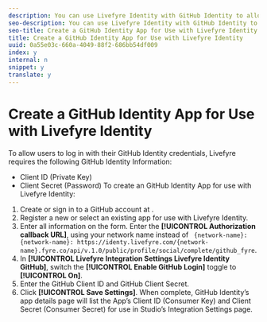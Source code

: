 ```yaml
---
description: You can use Livefyre Identity with GitHub Identity to allow users to use their GitHub logins to interact Apps on your site.
seo-description: You can use Livefyre Identity with GitHub Identity to allow users to use their GitHub logins to interact Apps on your site.
seo-title: Create a GitHub Identity App for Use with Livefyre Identity
title: Create a GitHub Identity App for Use with Livefyre Identity
uuid: 0a55e03c-660a-4049-88f2-686bb54df009
index: y
internal: n
snippet: y
translate: y
---
```


# Create a GitHub Identity App for Use with Livefyre Identity

To allow users to log in with their GitHub Identity credentials, Livefyre requires the following GitHub Identity Information:

* Client ID (Private Key)
* Client Secret (Password)
To create an GitHub Identity App for use with Livefyre Identity:

1. Create or sign in to a GitHub account at [](https://github.com/settings/developers).
1. Register a new or select an existing app for use with Livefyre Identity.
1. Enter all information on the form. Enter the **[!UICONTROL  Authorization callback URL]**, using your network name instead of ` {network-name}: {network-name}: https://identy.livefyre.com/{network-name}.fyre.co/api/v.1.0/public/profile/social/complete/github_fyre`.
1. In **[!UICONTROL  Livefyre Integration Settings Livefyre Identity GitHub]**, switch the **[!UICONTROL  Enable GitHub Login]** toggle to **[!UICONTROL  On]**.
1. Enter the GitHub Client ID and GitHub Client Secret.
1. Click **[!UICONTROL  Save Settings]**.
When complete, GitHub Identity’s app details page will list the App’s Client ID (Consumer Key) and Client Secret (Consumer Secret) for use in Studio’s Integration Settings page.
